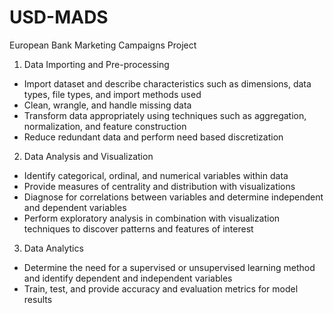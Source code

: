 # USD-MADS
European Bank Marketing Campaigns Project 
1. Data Importing and Pre-processing
- Import dataset and describe characteristics such as dimensions, data types, file types, and import methods used
- Clean, wrangle, and handle missing data
- Transform data appropriately using techniques such as aggregation, normalization, and feature construction
- Reduce redundant data and perform need based discretization
2. Data Analysis and Visualization
- Identify categorical, ordinal, and numerical variables within data
- Provide measures of centrality and distribution with visualizations
- Diagnose for correlations between variables and determine independent and dependent variables
- Perform exploratory analysis in combination with visualization techniques to discover patterns and features of interest
3. Data Analytics
- Determine the need for a supervised or unsupervised learning method and identify dependent and independent variables
- Train, test, and provide accuracy and evaluation metrics for model results
